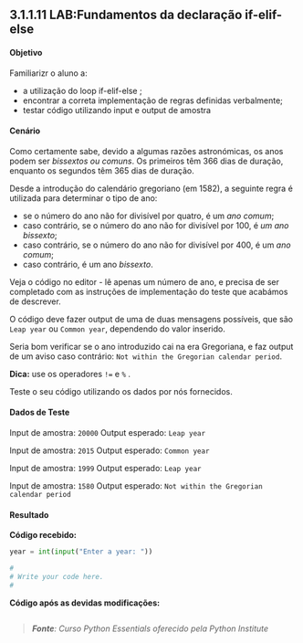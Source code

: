 ## 3.1.1.11 LAB:Fundamentos da declaração if-elif-else

#### Objetivo

Familiarizr o aluno a:
- a utilização do loop if-elif-else ;
- encontrar a correta implementação de regras definidas verbalmente;
- testar código utilizando input e output de amostra

#### Cenário

Como certamente sabe, devido a algumas razões astronómicas, os anos podem ser *bissextos ou comuns*. Os primeiros têm 366 dias de duração, enquanto os segundos têm 365 dias de duração.

Desde a introdução do calendário gregoriano (em 1582), a seguinte regra é utilizada para determinar o tipo de ano:

- se o número do ano não for divisível por quatro, é um *ano comum*;
- caso contrário, se o número do ano não for divisível por 100, é *um ano bissexto*;
- caso contrário, se o número do ano não for divisível por 400, é um *ano comum*;
- caso contrário, é um ano *bissexto*.

Veja o código no editor - lê apenas um número de ano, e precisa de ser completado com as instruções de implementação do teste que acabámos de descrever.

O código deve fazer output de uma de duas mensagens possíveis, que são ``Leap year`` ou ``Common year``, dependendo do valor inserido.

Seria bom verificar se o ano introduzido cai na era Gregoriana, e faz output de um aviso caso contrário: ``Not within the Gregorian calendar period``. 

**Dica:** use os operadores ``!=`` e ``%`` .

Teste o seu código utilizando os dados por nós fornecidos.

#### Dados de Teste
Input de amostra: ``20000``
Output esperado: ``Leap year``
 
Input de amostra: ``2015``
Output esperado: ``Common year``

Input de amostra: ``1999``
Output esperado: ``Leap year``

Input de amostra: ``1580``
Output esperado: ``Not within the Gregorian calendar period``

####  Resultado

**Código recebido:**

```python
year = int(input("Enter a year: "))

#
# Write your code here.
#	
```

**Código após as devidas modificações:**

```python

```


>***Fonte**: Curso Python Essentials oferecido pela Python Institute*
